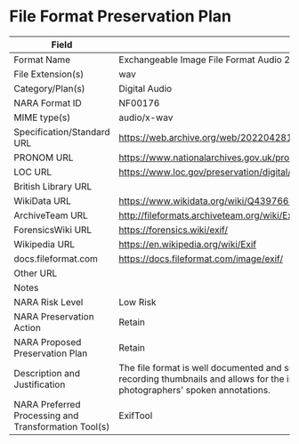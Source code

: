 # File Format Preservation Plan
  | Field | Value |
  | ----------- | ----------- |
  | Format Name | Exchangeable Image File Format Audio 2.2 | 
| File Extension(s) | wav | 
| Category/Plan(s) | Digital Audio | 
| NARA Format ID | NF00176 | 
| MIME type(s) | audio/x-wav | 
| Specification/Standard URL | <https://web.archive.org/web/20220428165430/https://www.exif.org/Exif2-2.PDF> | 
| PRONOM URL | <https://www.nationalarchives.gov.uk/pronom/x-fmt/396> | 
| LOC URL | <https://www.loc.gov/preservation/digital/formats/fdd/fdd000146.shtml> | 
| British Library URL |  | 
| WikiData URL | <https://www.wikidata.org/wiki/Q43976633> | 
| ArchiveTeam URL | <http://fileformats.archiveteam.org/wiki/Ext:wav#Exchangeable_Image_File_Format_.28Audio.29_version_2.2> | 
| ForensicsWiki URL | <https://forensics.wiki/exif/> | 
| Wikipedia URL | <https://en.wikipedia.org/wiki/Exif> | 
| docs.fileformat.com | <https://docs.fileformat.com/image/exif/> | 
| Other URL |  | 
| Notes |  | 
| NARA Risk Level | Low Risk | 
| NARA Preservation Action | Retain | 
| NARA Proposed Preservation Plan | Retain | 
| Description and Justification | The file format is well documented and supports audio content. The Exif specification provides a method for recording thumbnails and allows for the inclusion of audio in the WAVE format, to support such elements as photographers' spoken annotations. | 
| NARA Preferred Processing and Transformation Tool(s) | ExifTool | 
